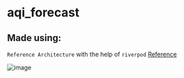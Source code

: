 # aqi_forecast

## Made using:
`Reference Architecture` with the help of `riverpod` [Reference](https://codewithandrea.com/articles/flutter-app-architecture-riverpod-introduction/)

![image](https://github.com/user-attachments/assets/8dfd5750-8424-42aa-b9e7-81deb68c41cd)
